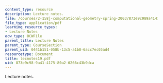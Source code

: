 ```yaml
---
content_type: resource
description: Lecture notes.
file: /courses/2-158j-computational-geometry-spring-2003/873e9c989a41417580a26266c43b9dca_lecnotes19.pdf
file_type: application/pdf
learning_resource_types:
- Lecture Notes
ocw_type: OCWFile
parent_title: Lecture Notes
parent_type: CourseSection
parent_uid: 0441b151-058b-13c5-a1b8-6acc7ec05ad4
resourcetype: Document
title: lecnotes19.pdf
uid: 873e9c98-9a41-4175-80a2-6266c43b9dca
---
```

Lecture notes.


